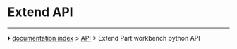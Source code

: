 # Extend API







---
⏵ [documentation index](../README.md) > [API](Category_API.md) > Extend Part workbench python API
